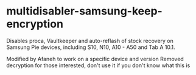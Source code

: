 # multidisabler-samsung-keep-encryption
Disables proca, Vaultkeeper and auto-reflash of stock recovery on Samsung Pie devices, including S10, N10, A10 - A50 and Tab A 10.1.

Modified by Afaneh to work on a specific device and version
Removed decryption for those interested, don't use it if you don't know what this is
